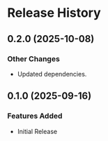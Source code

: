 # Release History

## 0.2.0 (2025-10-08)

### Other Changes

- Updated dependencies.

## 0.1.0 (2025-09-16)

### Features Added

- Initial Release

